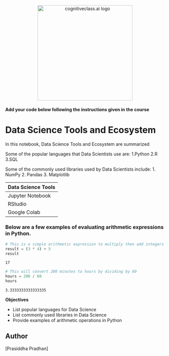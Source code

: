<center>
    <img src="https://cf-courses-data.s3.us.cloud-object-storage.appdomain.cloud/IBMDeveloperSkillsNetwork-DS0105EN-SkillsNetwork/labs/Module2/images/SN_web_lightmode.png" width="300" alt="cognitiveclass.ai logo">
</center>


#### Add your code below following the instructions given in the course


# Data Science Tools and Ecosystem

In this notebook, Data Science Tools and Ecosystem are summarized

Some of the popular languages that Data Scientists use are:
    1.Python
    2.R 
    3.SQL

Some of the commonly used libraries used by Data Scientists include:
    1. NumPy
    2. Pandas
    3. Matplotlib

| Data Science Tools |
|--------------------|
| Jupyter Notebook |
| RStudio          |
| Google Colab     |

### Below are a few examples of evaluating arithmetic expressions in Python.


```python
# This is a simple arithmetic expression to multiply then add integers
result = (3 * 4) + 5
result
```




    17




```python
# This will convert 200 minutes to hours by dividing by 60
hours = 200 / 60
hours
```




    3.3333333333333335



**Objectives**
- List popular languages for Data Science
- List commonly used libraries in Data Science
- Provide examples of arithmetic operations in Python

## Author
[Prasiddha Pradhan]


```python

```
